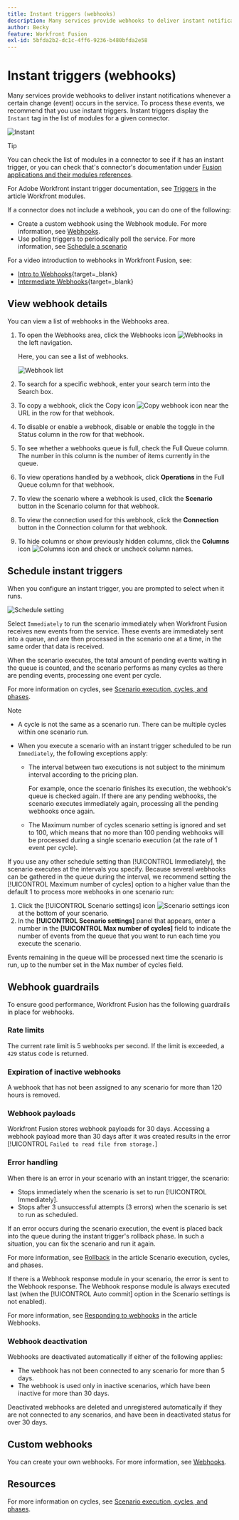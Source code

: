 ```yaml
---
title: Instant triggers (webhooks)
description: Many services provide webhooks to deliver instant notifications whenever a certain change occurs in the service. To process these notifications, we recommend that you use instant triggers. This article describes the use and functionality of instant triggers in Adobe Workfront Fusion.
author: Becky
feature: Workfront Fusion
exl-id: 5bfda2b2-dc1c-4ff6-9236-b480bfda2e58
---
```

# Instant triggers (webhooks)

Many services provide webhooks to deliver instant notifications whenever a certain change (event) occurs in the service. To process these events, we recommend that you use instant triggers. Instant triggers display the `Instant` tag in the list of modules for a given connector.

![Instant](assets/instant.png)

>[!TIP]
>
>You can check the list of modules in a connector to see if it has an instant trigger, or you can check that's connector's documentation under [Fusion applications and their modules references](/help/workfront-fusion/references/apps-and-modules/apps-and-modules-toc.md).
>
>For Adobe Workfront instant trigger documentation, see [Triggers](/help/workfront-fusion/references/apps-and-modules/adobe-connectors/workfront-modules.md#triggers) in the article Workfront modules.

If a connector does not include a webhook, you can do one of the following:

* Create a custom webhook using the Webhook module.
   For more information, see [Webhooks](/help/workfront-fusion/references/apps-and-modules/universal-connectors/webhooks-updated.md).
* Use polling triggers to periodically poll the service.
   For more information, see [Schedule a scenario](/help/workfront-fusion/create-scenarios/config-scenarios-settings/schedule-a-scenario.md)

For a video introduction to webhooks in Workfront Fusion, see:

* [Intro to Webhooks](https://video.tv.adobe.com/v/3427025/){target=_blank}
* [Intermediate Webhooks](https://video.tv.adobe.com/v/3427030/){target=_blank}

## View webhook details

You can view a list of webhooks in the Webhooks area.

1. To open the Webhooks area, click the Webhooks icon ![Webhooks](assets/webhooks-icon.png) in the left navigation.

   Here, you can see a list of webhooks.

   ![Webhook list](assets/list-of-webhooks.png)

1. To search for a specific webhook, enter your search term into the Search box. 
1. To copy a webhook, click the Copy icon ![Copy webhook icon](assets/copy-webhook-icon.png) near the URL in the row for that webhook.
1. To disable or enable a webhook, disable or enable the toggle in the Status column in the row for that webhook.
1. To see whether a webhooks queue is full, check the Full Queue column. The number in this column is the number of items currently in the queue.
1. To view operations handled by a webhook, click **Operations** in the Full Queue column for that webhook.
1. To view the scenario where a webhook is used, click the **Scenario** button in the Scenario column for that webhook. 
1. To view the connection used for this webhook, click the **Connection** button in the Connection column for that webhook.
1. To hide columns or show previously hidden columns, click the **Columns** icon ![Columns icon](assets/glist-column.png) and check or uncheck column names.

## Schedule instant triggers

When you configure an instant trigger, you are prompted to select when it runs.

![Schedule setting](assets/schedule-setting.png)

Select `Immediately` to run the scenario immediately when Workfront Fusion receives new events from the service. These events are immediately sent into a queue, and are then processed in the scenario one at a time, in the same order that data is received.

When the scenario executes, the total amount of pending events waiting in the queue is counted, and the scenario performs as many cycles as there are pending events, processing one event per cycle.

For more information on cycles, see [Scenario execution, cycles, and phases](/help/workfront-fusion/references/scenarios/scenario-execution-cycles-phases.md).

>[!NOTE]
>
>* A cycle is not the same as a scenario run. There can be multiple cycles within one scenario run. 
>* When you execute a scenario with an instant trigger scheduled to be run `Immediately`, the following exceptions apply:
>
>     * The interval between two executions is not subject to the minimum interval according to the pricing plan.
>
>       For example, once the scenario finishes its execution, the webhook's queue is checked again. If there are any pending webhooks, the scenario executes immediately again, processing all the pending webhooks once again.
>   
>     * The Maximum number of cycles scenario setting is ignored and set to 100, which means that no more than 100 pending webhooks will be processed during a single scenario execution (at the rate of 1 event per cycle).
>


If you use any other schedule setting than [!UICONTROL Immediately], the scenario executes at the intervals you specify. Because several webhooks can be gathered in the queue during the interval, we recommend setting the [!UICONTROL Maximum number of cycles] option to a higher value than the default 1 to process more webhooks in one scenario run:

1. Click the [!UICONTROL Scenario settings] icon ![Scenario settings icon](assets/scenario-settings-icon.png) at the bottom of your scenario.
1. In the **[!UICONTROL Scenario settings]** panel that appears, enter a number in the **[!UICONTROL Max number of cycles]** field to indicate the number of events from the queue that you want to run each time you execute the scenario. 

Events remaining in the queue will be processed next time the scenario is run, up to the number set in the Max number of cycles field.

## Webhook guardrails

To ensure good performance, Workfront Fusion has the following guardrails in place for webhooks.

### Rate limits

The current rate limit is 5 webhooks per second. If the limit is exceeded, a `429` status code is returned.

### Expiration of inactive webhooks

A webhook that has not been assigned to any scenario for more than 120 hours is removed.

### Webhook payloads

Workfront Fusion stores webhook payloads for 30 days. Accessing a webhook payload more than 30 days after it was created results in the error [!UICONTROL `Failed to read file from storage.`]

### Error handling

When there is an error in your scenario with an instant trigger, the scenario:

* Stops immediately when the scenario is set to run [!UICONTROL Immediately].
* Stops after 3 unsuccessful attempts (3 errors) when the scenario is set to run as scheduled.

If an error occurs during the scenario execution, the event is placed back into the queue during the instant trigger's rollback phase. In such a situation, you can fix the scenario and run it again. 

For more information, see [Rollback](/help/workfront-fusion/references/scenarios/scenario-execution-cycles-phases.md#rollback) in the article Scenario execution, cycles, and phases.

If there is a Webhook response module in your scenario, the error is sent to the Webhook response. The Webhook response module is always executed last (when the [!UICONTROL Auto commit] option in the Scenario settings is not enabled). 

For more information, see [Responding to webhooks](/help/workfront-fusion/references/apps-and-modules/universal-connectors/webhooks-updated.md#responding-to-webhooks) in the article Webhooks.

### Webhook deactivation

Webhooks are deactivated automatically if either of the following applies:

* The webhook has not been connected to any scenario for more than 5 days.
* The webhook is used only in inactive scenarios, which have been inactive for more than 30 days.

Deactivated webhooks are deleted and unregistered automatically if they are not connected to any scenarios, and have been in deactivated status for over 30 days.

## Custom webhooks

You can create your own webhooks. For more information, see [Webhooks](/help/workfront-fusion/references/apps-and-modules/universal-connectors/webhooks-updated.md).

## Resources

For more information on cycles, see [Scenario execution, cycles, and phases](/help/workfront-fusion/references/scenarios/scenario-execution-cycles-phases.md).
